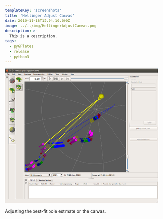 ```yaml
---
templateKey: 'screenshots'
title: 'Hellinger Adjust Canvas'
date: 2016-11-18T15:04:10.000Z
image: ../../img/HellingerAdjustCanvas.png
description: >-
  This is a description. 
tags:
  - pyGPlates
  - release
  - python3
---
```

![HellingerAdjustCanvas](../../img/HellingerAdjustCanvas.png)

Adjusting the best-fit pole estimate on the canvas.

